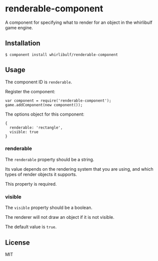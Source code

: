 
# renderable-component

A component for specifying what to render for an object in the whirlibulf game engine.

## Installation

    $ component install whirlibulf/renderable-component

## Usage

The component ID is `renderable`.

Register the component:

    var component = require('renderable-component');
    game.addComponent(new component());

The options object for this component:

    {
      renderable: 'rectangle',
      visible: true
    }

### renderable

The `renderable` property should be a string.

Its value depends on the rendering system that you are using, and which types of render objects it supports.

This property is required.

### visible

The `visible` property should be a boolean.

The renderer will not draw an object if it is not visible.

The default value is `true`.

## License

  MIT
